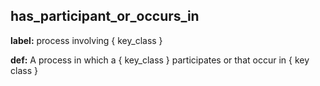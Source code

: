 ## has_participant_or_occurs_in
__label:__ process involving \{ key_class \}

__def:__ A process in which a \{ key_class \} participates or that occur in \{ key class \}

